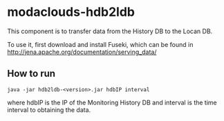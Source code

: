 # modaclouds-hdb2ldb
This component is to transfer data from the History DB to the Locan DB.

To use it, first download and install Fuseki, which can be found in http://jena.apache.org/documentation/serving_data/
## How to run

```
java -jar hdb2ldb-<version>.jar hdbIP interval
```
where hdbIP is the IP of the Monitoring History DB and interval is the time interval to obtaining the data.
